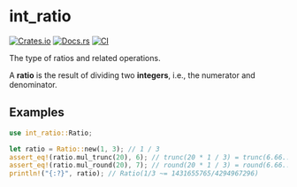 # int_ratio

[![Crates.io](https://img.shields.io/crates/v/int_ratio)](https://crates.io/crates/int_ratio)
[![Docs.rs](https://docs.rs/int_ratio/badge.svg)](https://docs.rs/int_ratio)
[![CI](https://github.com/arceos-org/int_ratio/actions/workflows/ci.yml/badge.svg?branch=main)](https://github.com/arceos-org/int_ratio/actions/workflows/ci.yml)

The type of ratios and related operations.

A **ratio** is the result of dividing two **integers**, i.e., the numerator and
denominator.

## Examples

```rust
use int_ratio::Ratio;

let ratio = Ratio::new(1, 3); // 1 / 3
assert_eq!(ratio.mul_trunc(20), 6); // trunc(20 * 1 / 3) = trunc(6.66..) = 6
assert_eq!(ratio.mul_round(20), 7); // round(20 * 1 / 3) = round(6.66..) = 7
println!("{:?}", ratio); // Ratio(1/3 ~= 1431655765/4294967296)
```
